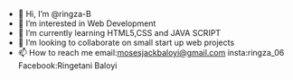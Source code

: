 - 👋 Hi, I’m @ringza-B
- 👀 I’m interested in Web Development
- 🌱 I’m currently learning HTML5,CSS and JAVA SCRIPT
- 💞️ I’m looking to collaborate on small start up web projects
- 📫 How to reach me 
email:mosesjackbaloyi@gmail.com
insta:ringza_06
Facebook:Ringetani Baloyi

<!---
ringza-B/ringza-B is a ✨ special ✨ repository because its `README.md` (this file) appears on your GitHub profile.
You can click the Preview link to take a look at your changes.
--->
